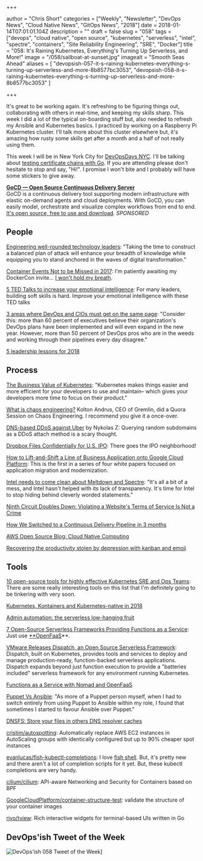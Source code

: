 +++

author = "Chris Short"
categories = ["Weekly", "Newsletter", "DevOps News", "Cloud Native News", "GitOps News", "2018"]
date = 2018-01-14T07:01:01.104Z
description = ""
draft = false
slug = "058"
tags = ["devops", "cloud native", "open source", "kubernetes", "serverless", "intel", "spectre", "containers", "Site Reliability Engineering", "SRE", "Docker"]
title = "058: It's Raining Kubernetes, Everything's Turning Up Serverless, and More!"
image = "/058/sailboat-at-sunset.jpg"
imagealt = "Smooth Seas Ahead"
aliases = [
    "devopsish-057-it-s-raining-kubernetes-everything-s-turning-up-serverless-and-more-8b8577bc3053",
    "devopsish-058-it-s-raining-kubernetes-everything-s-turning-up-serverless-and-more-8b8577bc3053"
]

+++

It's great to be working again. It's refreshing to be figuring things out, collaborating with others in real-time, and keeping my skills sharp. This week I did a lot of the typical on-boarding stuff but, also needed to refresh my Ansible and Kubernetes basics. I practiced by working on a Raspberry Pi Kubernetes cluster. I'll talk more about this cluster elsewhere but, it's amazing how rusty some skills get after a month and a half of not really using them.

This week I will be in New York City for [DevOpsDays NYC](https://www.devopsdays.org/events/2018-new-york-city/speakers/chris-short/). I'll be talking about [testing certificate chains with Go](https://www.devopsdays.org/events/2018-new-york-city/program/chris-short/). If you are attending please don't hesitate to stop and say, "Hi!". I promise I won't bite and I probably will have some stickers to give away.

[**GoCD — Open Source Continuous Delivery Server**](https://devopsish.us14.list-manage.com/track/click?u=631fcd11ad2a643d08035c221&id=5a1471dfb5&e=7cc492dc98)  
GoCD is a continuous delivery tool supporting modern infrastructure with elastic on-demand agents and cloud deployments. With GoCD, you can easily model, orchestrate and visualize complex workflows from end to end. [It's open source, free to use and download](https://devopsish.us14.list-manage.com/track/click?u=631fcd11ad2a643d08035c221&id=3133731028&e=7cc492dc98). *SPONSORED*


## People

[Engineering well-rounded technology leaders](https://www.oreilly.com/ideas/engineering-well-rounded-technology-leaders): "Taking the time to construct a balanced plan of attack will enhance your breadth of knowledge while equipping you to stand anchored in the waves of digital transformation."

[Container Events Not to be Missed in 2017](https://blog.aquasec.com/container-events-not-to-be-missed?__s=favrjuv6khpm5qdxaayp): I'm patiently awaiting my DockerCon invite... [I won't hold my breath](https://chrisshort.net/docker-is-dead/).

[5 TED Talks to increase your emotional intelligence](https://enterprisersproject.com/article/2018/1/5-ted-talks-increase-your-emotional-intelligence): For many leaders, building soft skills is hard. Improve your emotional intelligence with these TED talks

[3 areas where DevOps and CIOs must get on the same page](https://enterprisersproject.com/article/2018/1/3-areas-where-devops-and-cios-must-get-same-page): "Consider this: more than 60 percent of executives believe their organization's DevOps plans have been implemented and will even expand in the new year. However, more than 50 percent of DevOps pros who are in the weeds and working through their pipelines every day disagree."

[5 leadership lessons for 2018](https://enterprisersproject.com/article/2018/1/5-leadership-lessons-2018)

## Process

[The Business Value of Kubernetes](http://blog.reactiveops.com/the-business-value-of-kubernetes): "Kubernetes makes things easier and more efficient for your developers to use and maintain– which gives your developers more time to focus on their product."

[What is chaos engineering?](https://www.quora.com/session/Kolton-Andrus/1) Kolton Andrus, CEO of Gremlin, did a Quora Session on Chaos Engineering. I recommend you give it a once-over.

[DNS-based DDoS against Uber](https://medium.com/@nykolas.z/dns-based-ddos-against-uber-dabc6818cf75) by Nykolas Z: Querying random subdomains as a DDoS attach method is a scary thought.

[Dropbox Files Confidentially for U.S. IPO](https://www.bloomberg.com/news/articles/2018-01-11/dropbox-is-said-to-file-confidentially-for-initial-offering): There goes the IPO neighborhood!

[How to Lift-and-Shift a Line of Business Application onto Google Cloud Platform](https://cloudplatform.googleblog.com/2018/01/whitepaper-lift-and-shift-to-Google-Cloud-Platform.html): This is the first in a series of four white papers focused on application migration and modernization.

[Intel needs to come clean about Meltdown and Spectre](https://www.theverge.com/2018/1/10/16871856/intel-cpu-meltdown-spectre-response-computer-slow-down-issues): "It's all a bit of a mess, and Intel hasn't helped with its lack of transparency. It's time for Intel to stop hiding behind cleverly worded statements."

[Ninth Circuit Doubles Down: Violating a Website's Terms of Service Is Not a Crime](https://www.eff.org/deeplinks/2018/01/ninth-circuit-doubles-down-violating-websites-terms-service-not-crime)

[How We Switched to a Continuous Delivery Pipeline in 3 months](https://medium.com/devopslinks/how-we-switch-to-a-continuous-delivery-pipeline-in-3-months-9667b9f65f7a)

[AWS Open Source Blog: Cloud Native Computing](https://aws.amazon.com/blogs/opensource/cloud-native-computing/)

[Recovering the productivity stolen by depression with kanban and emoji](http://jpetazzo.github.io/2017/12/24/productivity-depression-kanban-emoji/)

## Tools

[10 open-source tools for highly effective Kubernetes SRE and Ops Teams](https://abhishek-tiwari.com/10-open-source-tools-for-highly-effective-kubernetes-sre-and-ops-teams/): There are some really interesting tools on this list that I'm definitely going to be tinkering with very soon.

[Kubernetes, Kontainers and Kubernetes-native in 2018](https://netsil.com/blog/kubernetes-native-in-2018/)

[Admin automation: the serverless low-hanging fruit](https://www.networkworld.com/article/3246202/servers/admin-automation-the-serverless-low-hanging-fruit.html)

[7 Open-Source Serverless Frameworks Providing Functions as a Service](http://www.eweek.com/cloud/7-open-source-serverless-frameworks-providing-functions-as-a-service): Just use [**OpenFaaS](https://www.openfaas.com/)**.

[VMware Releases Dispatch, an Open Source Serverless Framework](https://blogs.vmware.com/opensource/2018/01/12/dispatch-project-open-source-serverless-framework/): Dispatch, built on Kubernetes, provides tools and services to deploy and manage production-ready, function-backed serverless applications. Dispatch expands beyond just function execution to provide a "batteries included" serverless framework for any environment running Kubernetes.

[Functions as a Service with Nomad and OpenFaaS](https://www.hashicorp.com/blog/functions-as-a-service-with-nomad)

[Puppet Vs Ansible](https://www.devopsguys.com/2018/01/10/puppet-vs-ansible/): "As more of a Puppet person myself, when I had to switch entirely from using Puppet to Ansible within my role, I found that sometimes I started to favour Ansible over Puppet."

[DNSFS: Store your files in others DNS resolver caches](https://blog.benjojo.co.uk/post/dns-filesystem-true-cloud-storage-dnsfs)

[cristim/autospotting](https://github.com/cristim/autospotting): Automatically replace AWS EC2 instances in AutoScaling groups with identically configured but up to 90% cheaper spot instances

[evanlucas/fish-kubectl-completions](https://github.com/evanlucas/fish-kubectl-completions): I love [fish shell](https://fishshell.com/). But, it's pretty new and there aren't a lot of completion scripts for it yet. But, these kubectl completions are very handy.

[cilium/cilium](https://github.com/cilium/cilium): API-aware Networking and Security for Containers based on BPF

[GoogleCloudPlatform/container-structure-test](https://github.com/GoogleCloudPlatform/container-structure-test): validate the structure of your container images

[rivo/tview](https://github.com/rivo/tview): Rich interactive widgets for terminal-based UIs written in Go

## DevOps'ish Tweet of the Week

![DevOps'ish 058 Tweet of the Week](/images/058-devopsish-tweet-of-the-week.png)]
